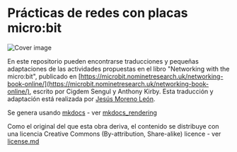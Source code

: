 Prácticas de redes con placas micro:bit
=======================================

![Cover image](introduction/cover.png)

En este repositorio pueden encontrarse traducciones y pequeñas adaptaciones de las actividades propuestas en el libro  "Networking with the micro:bit", publicado en [https://microbit.nominetresearch.uk/networking-book-online/](https://microbit.nominetresearch.uk/networking-book-online/), escrito por Cigdem Sengul y Anthony Kirby. Esta traducción y adaptación está realizada por [Jesús Moreno León](http://jemole.me/).

Se genera usando [mkdocs](https://www.mkdocs.org/) - ver [mkdocs_rendering](mkdocs_rendering)

Como el original del que esta obra deriva, el contenido se distribuye con una licencia Creative Commons (By-attribution, Share-alike) licence - ver [license.md](License.txt)
